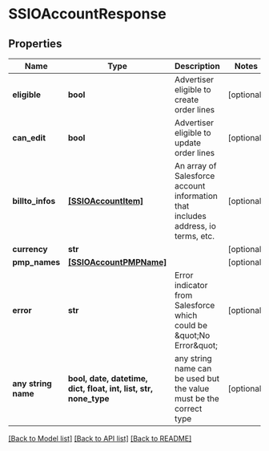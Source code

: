 # SSIOAccountResponse


## Properties
Name | Type | Description | Notes
------------ | ------------- | ------------- | -------------
**eligible** | **bool** | Advertiser eligible to create order lines | [optional] 
**can_edit** | **bool** | Advertiser eligible to update order lines | [optional] 
**billto_infos** | [**[SSIOAccountItem]**](SSIOAccountItem.md) | An array of Salesforce account information that includes address, io terms, etc. | [optional] 
**currency** | **str** |  | [optional] 
**pmp_names** | [**[SSIOAccountPMPName]**](SSIOAccountPMPName.md) |  | [optional] 
**error** | **str** | Error indicator from Salesforce which could be \&quot;No Error\&quot; | [optional] 
**any string name** | **bool, date, datetime, dict, float, int, list, str, none_type** | any string name can be used but the value must be the correct type | [optional]

[[Back to Model list]](../README.md#documentation-for-models) [[Back to API list]](../README.md#documentation-for-api-endpoints) [[Back to README]](../README.md)


